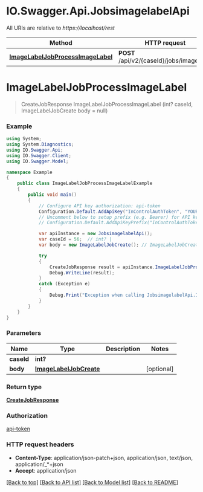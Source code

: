 # IO.Swagger.Api.JobsimagelabelApi

All URIs are relative to *https://localhost/rest*

Method | HTTP request | Description
------------- | ------------- | -------------
[**ImageLabelJobProcessImageLabel**](JobsimagelabelApi.md#imagelabeljobprocessimagelabel) | **POST** /api/v2/{caseId}/jobs/imagelabel | 


<a name="imagelabeljobprocessimagelabel"></a>
# **ImageLabelJobProcessImageLabel**
> CreateJobResponse ImageLabelJobProcessImageLabel (int? caseId, ImageLabelJobCreate body = null)



### Example
```csharp
using System;
using System.Diagnostics;
using IO.Swagger.Api;
using IO.Swagger.Client;
using IO.Swagger.Model;

namespace Example
{
    public class ImageLabelJobProcessImageLabelExample
    {
        public void main()
        {
            // Configure API key authorization: api-token
            Configuration.Default.AddApiKey("InControlAuthToken", "YOUR_API_KEY");
            // Uncomment below to setup prefix (e.g. Bearer) for API key, if needed
            // Configuration.Default.AddApiKeyPrefix("InControlAuthToken", "Bearer");

            var apiInstance = new JobsimagelabelApi();
            var caseId = 56;  // int? | 
            var body = new ImageLabelJobCreate(); // ImageLabelJobCreate |  (optional) 

            try
            {
                CreateJobResponse result = apiInstance.ImageLabelJobProcessImageLabel(caseId, body);
                Debug.WriteLine(result);
            }
            catch (Exception e)
            {
                Debug.Print("Exception when calling JobsimagelabelApi.ImageLabelJobProcessImageLabel: " + e.Message );
            }
        }
    }
}
```

### Parameters

Name | Type | Description  | Notes
------------- | ------------- | ------------- | -------------
 **caseId** | **int?**|  | 
 **body** | [**ImageLabelJobCreate**](ImageLabelJobCreate.md)|  | [optional] 

### Return type

[**CreateJobResponse**](CreateJobResponse.md)

### Authorization

[api-token](../README.md#api-token)

### HTTP request headers

 - **Content-Type**: application/json-patch+json, application/json, text/json, application/_*+json
 - **Accept**: application/json

[[Back to top]](#) [[Back to API list]](../README.md#documentation-for-api-endpoints) [[Back to Model list]](../README.md#documentation-for-models) [[Back to README]](../README.md)

